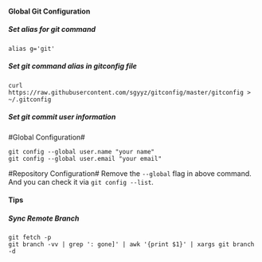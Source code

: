 #### Global Git Configuration
##### Set alias for git command
```
alias g='git'
```

##### Set git command alias in gitconfig file
```
curl https://raw.githubusercontent.com/sgyyz/gitconfig/master/gitconfig > ~/.gitconfig
```

##### Set git commit user information
#Global Configuration#
```
git config --global user.name "your name"
git config --global user.email "your email"
```
#Repository Configuration#
Remove the `--global` flag in above command. And you can check it via `git config --list`.

#### Tips
##### Sync Remote Branch
```
git fetch -p
git branch -vv | grep ': gone]' | awk '{print $1}' | xargs git branch -d
```
